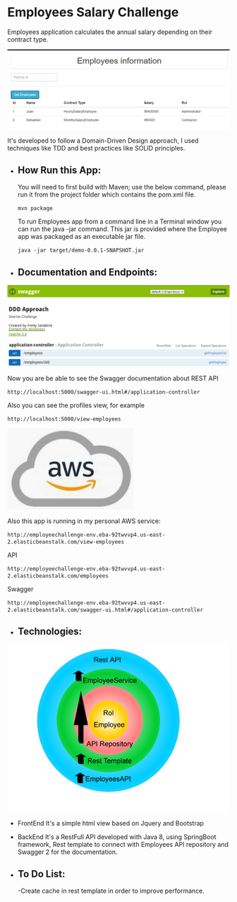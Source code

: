 # Employees Salary Challenge
 Employees application calculates the annual salary depending on their contract type.
 
 ![Principal Screen](Assets/Employees.png)
 
 It's developed to follow a Domain-Driven Design approach, I  used techniques like TDD and best practices like SOLID principles.
 
  * How Run this App:
     - 
       You will need to first build with Maven; use the below command, please run it from the project folder which contains the pom.xml file.
       ```
       mvn package
       ```
       To run Employees app from a command line in a Terminal window you can run the java -jar command. This jar is provided where the Employee app was packaged as an executable jar file.
       ```
       java -jar target/demo-0.0.1-SNAPSHOT.jar
       ```       
  * Documentation and Endpoints:
     - 
 ![Principal Screen](Assets/Swagger.png)

   Now you are be able to see the Swagger documentation about REST API
       
   ```
   http://localhost:5000/swagger-ui.html#/application-controller
   ```
   Also you can see the profiles view, for example
       
   ```
   http://localhost:5000/view-employees
   ```       
![Principal Screen](Assets/aws.jpg)

  Also this app is running in my personal AWS service:
  ```
  http://employeechallenge-env.eba-92twvvp4.us-east-2.elasticbeanstalk.com/view-employees
  ```
API
  ```
  http://employeechallenge-env.eba-92twvvp4.us-east-2.elasticbeanstalk.com/employees
  ```
Swagger
  ```
  http://employeechallenge-env.eba-92twvvp4.us-east-2.elasticbeanstalk.com/swagger-ui.html#/application-controller
  ```
 * Technologies:
    - 
  ![Principal Screen](Assets/DDDEmployee.png)   
    
  + FrontEnd
        It's a simple html view based on Jquery and  Bootstrap
        
  + BackEnd
  It's a RestFull API developed with Java 8, using SpringBoot framework, Rest template to connect with Employees API repository and Swagger 2 for the documentation.
 
 * To Do List:
    - 
    -Create  cache in rest template in order to improve performance.
    
    
             

